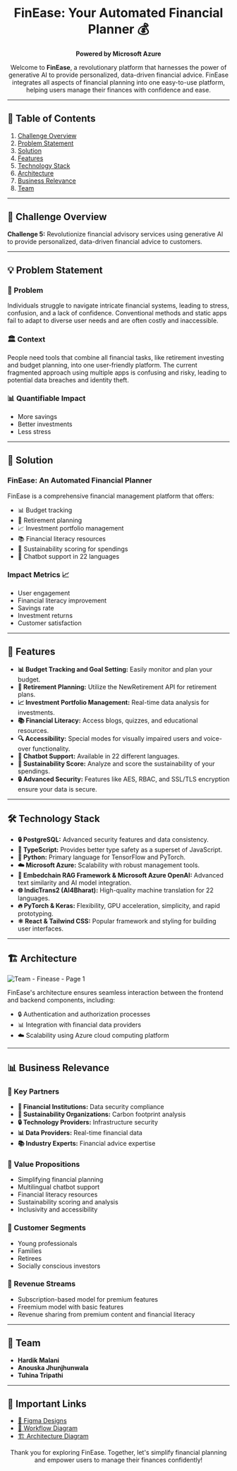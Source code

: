 <h1 align="center">FinEase: Your Automated Financial Planner 💰</h1>

<p align="center">
  <b>Powered by Microsoft Azure</b>
</p>

<p align="center">
  Welcome to <b>FinEase</b>, a revolutionary platform that harnesses the power of generative AI to provide personalized, data-driven financial advice. FinEase integrates all aspects of financial planning into one easy-to-use platform, helping users manage their finances with confidence and ease.
</p>

---

## 📜 Table of Contents

1. [Challenge Overview](#challenge-overview)
2. [Problem Statement](#problem-statement)
3. [Solution](#solution)
4. [Features](#features)
5. [Technology Stack](#technology-stack)
6. [Architecture](#architecture)
7. [Business Relevance](#business-relevance)
8. [Team](#team)

---

## 🚀 Challenge Overview

**Challenge 5:** Revolutionize financial advisory services using generative AI to provide personalized, data-driven financial advice to customers.

---

## 💡 Problem Statement

### 🚨 Problem
Individuals struggle to navigate intricate financial systems, leading to stress, confusion, and a lack of confidence. Conventional methods and static apps fail to adapt to diverse user needs and are often costly and inaccessible.

### 🏛️ Context
People need tools that combine all financial tasks, like retirement investing and budget planning, into one user-friendly platform. The current fragmented approach using multiple apps is confusing and risky, leading to potential data breaches and identity theft.

### 📊 Quantifiable Impact
- More savings
- Better investments
- Less stress

---

## 🌟 Solution

### FinEase: An Automated Financial Planner
FinEase is a comprehensive financial management platform that offers:
- 📊 Budget tracking
- 🏦 Retirement planning
- 📈 Investment portfolio management
- 📚 Financial literacy resources
- 🌱 Sustainability scoring for spendings
- 🤖 Chatbot support in 22 languages

### Impact Metrics 📈
- User engagement
- Financial literacy improvement
- Savings rate
- Investment returns
- Customer satisfaction

---

## 🎯 Features

- **📊 Budget Tracking and Goal Setting:** Easily monitor and plan your budget.
- **🏦 Retirement Planning:** Utilize the NewRetirement API for retirement plans.
- **📈 Investment Portfolio Management:** Real-time data analysis for investments.
- **📚 Financial Literacy:** Access blogs, quizzes, and educational resources.
- **🔍 Accessibility:** Special modes for visually impaired users and voice-over functionality.
- **🤖 Chatbot Support:** Available in 22 different languages.
- **🌱 Sustainability Score:** Analyze and score the sustainability of your spendings.
- **🔒 Advanced Security:** Features like AES, RBAC, and SSL/TLS encryption ensure your data is secure.

---

## 🛠️ Technology Stack

- **🔒 PostgreSQL:** Advanced security features and data consistency.
- **📝 TypeScript:** Provides better type safety as a superset of JavaScript.
- **🐍 Python:** Primary language for TensorFlow and PyTorch.
- **☁️ Microsoft Azure:** Scalability with robust management tools.
- **🔗 Embedchain RAG Framework & Microsoft Azure OpenAI:** Advanced text similarity and AI model integration.
- **🌐 IndicTrans2 (AI4Bharat):** High-quality machine translation for 22 languages.
- **🔥 PyTorch & Keras:** Flexibility, GPU acceleration, simplicity, and rapid prototyping.
- **⚛️ React & Tailwind CSS:** Popular framework and styling for building user interfaces.

---

## 🏗️ Architecture

![Team - Finease - Page 1](https://github.com/hardik-malani/Finease-BOB-Hackathon/assets/82711261/7fd7b849-703d-49f0-8514-5816853d9f6a)


FinEase's architecture ensures seamless interaction between the frontend and backend components, including:
- 🔒 Authentication and authorization processes
- 📊 Integration with financial data providers
- ☁️ Scalability using Azure cloud computing platform

---

## 📊 Business Relevance

### 🤝 Key Partners
- **🏦 Financial Institutions:** Data security compliance
- **🌱 Sustainability Organizations:** Carbon footprint analysis
- **🔒 Technology Providers:** Infrastructure security
- **📊 Data Providers:** Real-time financial data
- **📚 Industry Experts:** Financial advice expertise

### 🌟 Value Propositions
- Simplifying financial planning
- Multilingual chatbot support
- Financial literacy resources
- Sustainability scoring and analysis
- Inclusivity and accessibility

### 🎯 Customer Segments
- Young professionals
- Families
- Retirees
- Socially conscious investors

### 💸 Revenue Streams
- Subscription-based model for premium features
- Freemium model with basic features
- Revenue sharing from premium content and financial literacy

---

## 👥 Team

- **Hardik Malani**
- **Anouska Jhunjhunwala**
- **Tuhina Tripathi**

---

## 🔗 Important Links

- [🎨 Figma Designs](https://www.figma.com/proto/Bi2alauH31CGJ2bw8nGiSx/Untitled?type=design&node-id=190-22522&t=Pa16i9NyVi1lxtUg-1&scaling=contain&page-id=190%3A14410&starting-point-node-id=190%3A23402&show-proto-sidebar=1&mode=design)
- [🔄 Workflow Diagram](https://drive.google.com/file/d/1bAD6rc1QsE-oMJjZec4JrPyLvC-Lqy3F/view?usp=sharing)
- [🏗️ Architecture Diagram](https://drive.google.com/file/d/197Ca-f68E-RnpzJLxKq718lpLxJmEqU6/view?usp=sharing)

<p align="center">
  Thank you for exploring FinEase. Together, let's simplify financial planning and empower users to manage their finances confidently!
</p>
